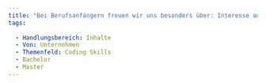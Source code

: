 ```yaml
---
title: "Bei Berufsanfängern freuen wir uns besonders über: Interesse an und Erfahrung im Umgang mit neuen Technologien/Tools/Methoden"
tags:
  
  - Handlungsbereich: Inhalte
  - Von: Unternehmen
  - Themenfeld: Coding Skills
  - Bachelor
  - Master
---
```

